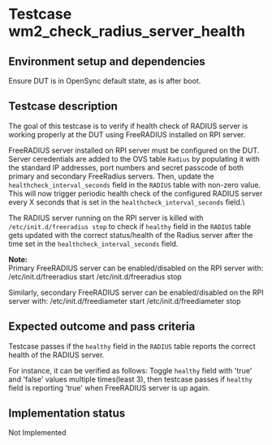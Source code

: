 # Testcase wm2_check_radius_server_health

## Environment setup and dependencies

Ensure DUT is in OpenSync default state, as is after boot.

## Testcase description

The goal of this testcase is to verify if health check of RADIUS server is
working properly at the DUT using FreeRADIUS installed on RPI server.

FreeRADIUS server installed on RPI server must be configured on the DUT. Server
ceredentials are added to the OVS table `Radius` by populating it with the
standard IP addresses, port numbers and secret passcode of both primary and
secondary FreeRadius servers. Then, update the `healthcheck_interval_seconds`
field in the `RADIUS` table with non-zero value. This will now trigger periodic
health check of the configured RADIUS server every X seconds that is set in the
`healthcheck_interval_seconds` field.\

The RADIUS server running on the RPI server is killed with
`/etc/init.d/freeradius stop` to check if `healthy` field in the `RADIUS` table
gets updated with the correct status/health of the Radius server after the time
set in the `healthcheck_interval_seconds` field.

**Note:**\
Primary FreeRADIUS server can be enabled/disabled on the RPI server with:
/etc/init.d/freeradius start
/etc/init.d/freeradius stop

Similarly, secondary FreeRADIUS server can be enabled/disabled on the RPI server
with:
/etc/init.d/freediameter start
/etc/init.d/freediameter stop

## Expected outcome and pass criteria

Testcase passes if the `healthy` field in the `RADIUS` table reports the correct
health of the RADIUS server.

For instance, it can be verified as follows:
Toggle `healthy` field with 'true' and 'false' values multiple times(least 3),
then testcase passes if `healthy` field is reporting 'true' when FreeRADIUS
server is up again.

## Implementation status

Not Implemented
